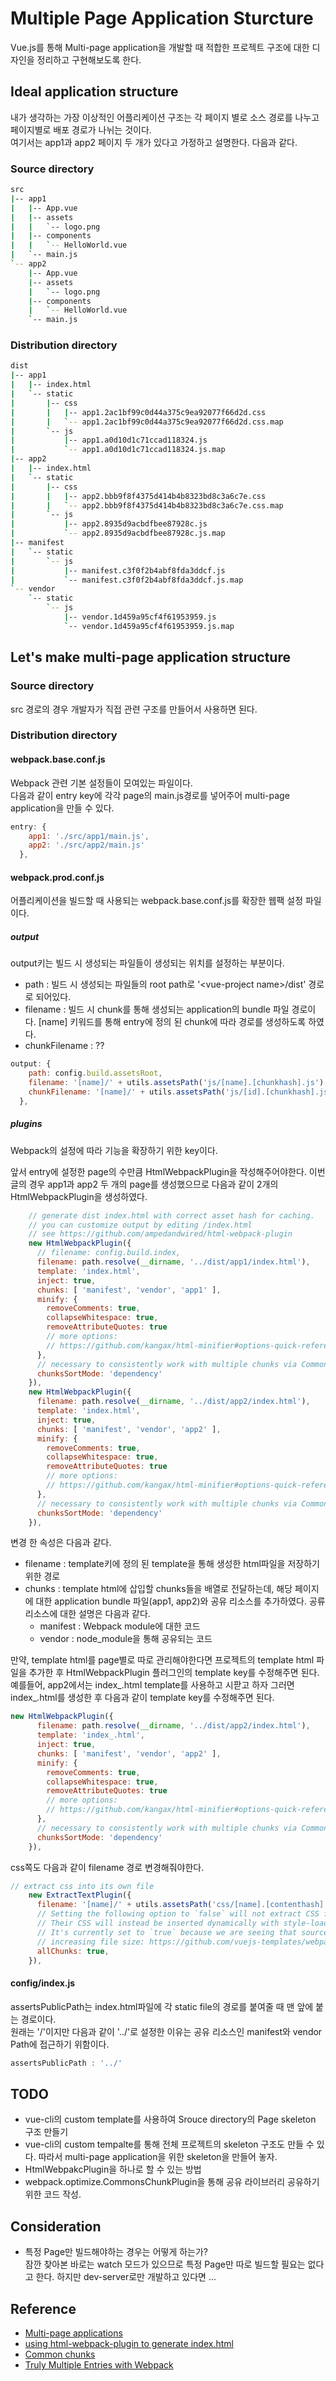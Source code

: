 # Multiple Page Application Sturcture

Vue.js를 통해 Multi-page application을 개발할 때 적합한 프로젝트 구조에 대한 디자인을 정리하고 구현해보도록 한다. 

## Ideal application structure

내가 생각하는 가장 이상적인 어플리케이션 구조는 각 페이지 별로 소스 경로를 나누고 페이지별로 배포 경로가 나뉘는 것이다.  
여기서는 app1과 app2 페이지 두 개가 있다고 가정하고 설명한다. 
다음과 같다. 

### Source directory

```sh
src
|-- app1
|   |-- App.vue
|   |-- assets
|   |   `-- logo.png
|   |-- components
|   |   `-- HelloWorld.vue
|   `-- main.js
`-- app2
    |-- App.vue
    |-- assets
    |   `-- logo.png
    |-- components
    |   `-- HelloWorld.vue
    `-- main.js
```

### Distribution directory

```sh
dist
|-- app1
|   |-- index.html
|   `-- static
|       |-- css
|       |   |-- app1.2ac1bf99c0d44a375c9ea92077f66d2d.css
|       |   `-- app1.2ac1bf99c0d44a375c9ea92077f66d2d.css.map
|       `-- js
|           |-- app1.a0d10d1c71ccad118324.js
|           `-- app1.a0d10d1c71ccad118324.js.map
|-- app2
|   |-- index.html
|   `-- static
|       |-- css
|       |   |-- app2.bbb9f8f4375d414b4b8323bd8c3a6c7e.css
|       |   `-- app2.bbb9f8f4375d414b4b8323bd8c3a6c7e.css.map
|       `-- js
|           |-- app2.8935d9acbdfbee87928c.js
|           `-- app2.8935d9acbdfbee87928c.js.map
|-- manifest
|   `-- static
|       `-- js
|           |-- manifest.c3f0f2b4abf8fda3ddcf.js
|           `-- manifest.c3f0f2b4abf8fda3ddcf.js.map
`-- vendor
    `-- static
        `-- js
            |-- vendor.1d459a95cf4f61953959.js
            `-- vendor.1d459a95cf4f61953959.js.map
```

## Let's make multi-page application structure

### Source directory

src 경로의 경우 개발자가 직접 관련 구조를 만들어서 사용하면 된다. 

### Distribution directory

#### webpack.base.conf.js

Webpack 관련 기본 설정들이 모여있는 파일이다.  
다음과 같이 entry key에 각각 page의 main.js경로를 넣어주어 multi-page application을 만들 수 있다. 

```javascript
entry: {
    app1: './src/app1/main.js',
    app2: './src/app2/main.js'
  },
```

#### webpack.prod.conf.js

어플리케이션을 빌드할 때 사용되는 webpack.base.conf.js를 확장한 웹팩 설정 파일이다.  

##### output 

output키는 빌드 시 생성되는 파일들이 생성되는 위치를 설정하는 부분이다.  
* path : 빌드 시 생성되는 파일들의 root path로 '\<vue-project name\>/dist' 경로로 되어있다. 
* filename : 빌드 시 chunk를 통해 생성되는 application의 bundle 파일 경로이다. [name] 키워드를 통해 entry에 정의 된 chunk에 따라 경로를 생성하도록 하였다. 
* chunkFilename : ?? 
```javascript
output: {
    path: config.build.assetsRoot, 
    filename: '[name]/' + utils.assetsPath('js/[name].[chunkhash].js'),
    chunkFilename: '[name]/' + utils.assetsPath('js/[id].[chunkhash].js')
  },
```

##### plugins

Webpack의 설정에 따라 기능을 확장하기 위한 key이다.  

앞서 entry에 설정한 page의 수만큼 HtmlWebpackPlugin을 작성해주어야한다. 
이번 글의 경우 app1과 app2 두 개의 page를 생성했으므로 다음과 같이 2개의 HtmlWebpackPlugin을 생성하였다. 

```javascript
    // generate dist index.html with correct asset hash for caching.
    // you can customize output by editing /index.html
    // see https://github.com/ampedandwired/html-webpack-plugin
    new HtmlWebpackPlugin({
      // filename: config.build.index,
      filename: path.resolve(__dirname, '../dist/app1/index.html'),
      template: 'index.html',
      inject: true,
      chunks: [ 'manifest', 'vendor', 'app1' ],
      minify: {
        removeComments: true,
        collapseWhitespace: true,
        removeAttributeQuotes: true
        // more options:
        // https://github.com/kangax/html-minifier#options-quick-reference
      },
      // necessary to consistently work with multiple chunks via CommonsChunkPlugin
      chunksSortMode: 'dependency'
    }),
    new HtmlWebpackPlugin({
      filename: path.resolve(__dirname, '../dist/app2/index.html'),
      template: 'index.html',
      inject: true,
      chunks: [ 'manifest', 'vendor', 'app2' ],
      minify: {
        removeComments: true,
        collapseWhitespace: true,
        removeAttributeQuotes: true
        // more options:
        // https://github.com/kangax/html-minifier#options-quick-reference
      },
      // necessary to consistently work with multiple chunks via CommonsChunkPlugin
      chunksSortMode: 'dependency'
    }),
```

변경 한 속성은 다음과 같다. 

* filename : template키에 정의 된 template을 통해 생성한 html파일을 저장하기 위한 경로
* chunks : template html에 삽입할 chunks들을 배열로 전달하는데, 해당 페이지에 대한 application bundle 파일(app1, app2)와 공유 리소스를 추가하였다. 공류 리소스에 대한 설명은 다음과 같다. 
    * manifest : Webpack module에 대한 코드
    * vendor : node_module을 통해 공유되는 코드 

만약, template html를 page별로 따로 관리해야한다면 프로젝트의 template html 파일을 추가한 후 HtmlWebpackPlugin 플러그인의 template key를 수정해주면 된다.  
예를들어, app2에서는 index_.html template를 사용하고 시팓고 하자 그러면 index_.html를 생성한 후 다음과 같이 template key를 수정해주면 된다. 

```javascript
new HtmlWebpackPlugin({
      filename: path.resolve(__dirname, '../dist/app2/index.html'),
      template: 'index_.html',
      inject: true,
      chunks: [ 'manifest', 'vendor', 'app2' ],
      minify: {
        removeComments: true,
        collapseWhitespace: true,
        removeAttributeQuotes: true
        // more options:
        // https://github.com/kangax/html-minifier#options-quick-reference
      },
      // necessary to consistently work with multiple chunks via CommonsChunkPlugin
      chunksSortMode: 'dependency'
    }),
```

css쪽도 다음과 같이 filename 경로 변경해줘야한다. 

```javascript
// extract css into its own file
    new ExtractTextPlugin({
      filename: '[name]/' + utils.assetsPath('css/[name].[contenthash].css'),
      // Setting the following option to `false` will not extract CSS from codesplit chunks.
      // Their CSS will instead be inserted dynamically with style-loader when the codesplit chunk has been loaded by webpack.
      // It's currently set to `true` because we are seeing that sourcemaps are included in the codesplit bundle as well when it's `false`, 
      // increasing file size: https://github.com/vuejs-templates/webpack/issues/1110
      allChunks: true,
    }),
```

#### config/index.js

assertsPublicPath는 index.html파일에 각 static file의 경로를 붙여줄 때 맨 앞에 붙는 경로이다.  
원래는 '/'이지만 다음과 같이 '../'로 설정한 이유는 공유 리소스인 manifest와 vendor Path에 접근하기 위함이다. 

```javascript
assertsPublicPath : '../'
```

####


## TODO

* vue-cli의 custom template를 사용하여 Srouce directory의 Page skeleton 구조 만들기 
* vue-cli의 custom tempalte를 통해 전체 프로젝트의 skeleton 구조도 만들 수 있다. 따라서 multi-page application을 위한 skeleton을 만들어 놓자.
* HtmlWebpakcPlugin을 하나로 할 수 있는 방법 
* webpack.optimize.CommonsChunkPlugin을 통해 공유 라이브러리 공유하기 위한 코드 작성.

## Consideration

* 특정 Page만 빌드해야하는 경우는 어떻게 하는가?  
잠깐 찾아본 바로는 watch 모드가 있으므로 특정 Page만 따로 빌드할 필요는 없다고 한다. 하지만 dev-server로만 개발하고 있다면 ... 

## Reference

* [Multi-page applications](https://medium.com/a-beginners-guide-for-webpack-2/multi-page-applications-4ae2ebfabc37)
* [using html-webpack-plugin to generate index.html](https://medium.com/a-beginners-guide-for-webpack-2/index-html-using-html-webpack-plugin-85eabdb73474)
* [Common chunks](https://medium.com/a-beginners-guide-for-webpack-2/common-chunks-ba2b4335caea)
* [Truly Multiple Entries with Webpack](https://kuzzmi.com/blog/truly-multiple-entries-with-webpack/)
